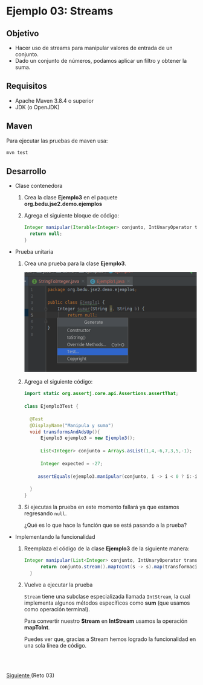 # Ejemplo 03: Streams

## Objetivo

- Hacer uso de streams para manipular valores de entrada de un conjunto.
- Dado un conjunto de números, podamos aplicar un filtro y obtener la suma.

## Requisitos

- Apache Maven 3.8.4 o superior
- JDK (o OpenJDK)

## Maven

Para ejecutar las pruebas de maven usa:

```bash
mvn test
```

## Desarrollo

- Clase contenedora

  1. Crea la clase **Ejemplo3** en el paquete **org.bedu.jse2.demo.ejemplos**

  2. Agrega el siguiente bloque de código:

      ```java
      Integer manipular(Iterable<Integer> conjunto, IntUnaryOperator transformacion){
        return null;
      }
      ```

- Prueba unitaria

  1. Crea una prueba para la clase **Ejemplo3**.
    
      ![Crear prueba](img/figura01.png)
    
  2. Agrega el siguiente código:

      ```java
      import static org.assertj.core.api.Assertions.assertThat;

      class Ejemplo3Test {

        @Test
        @DisplayName("Manipula y suma")
        void transformsAndAdsUp(){
            Ejemplo3 ejemplo3 = new Ejemplo3();

            List<Integer> conjunto = Arrays.asList(1,4,-6,7,3,5,-1);

            Integer expected = -27;

           assertEquals(ejemplo3.manipular(conjunto, i -> i < 0 ? i:-i),expected);

        }
      }
      ```

  3. Si ejecutas la prueba en este momento fallará ya que estamos regresando `null`.

      ¿Qué es lo que hace la función que se está pasando a la prueba?


- Implementando la funcionalidad 

  1. Reemplaza el código de la clase **Ejemplo3** de la siguiente manera:
  
      ```java
      Integer manipular(List<Integer> conjunto, IntUnaryOperator transformacion){
            return conjunto.stream().mapToInt(s -> s).map(transformacion).sum();
        }
      ```

  2. Vuelve a ejecutar la prueba

      `Stream` tiene una subclase especializada llamada `IntStream`, la cual implementa algunos métodos específicos como **sum** (que usamos como operación terminal). 

      Para convertir nuestro **Stream** en **IntStream** usamos la operación **mapToInt**.

      Puedes ver que, gracias a Stream hemos logrado la funcionalidad en una sola línea de código.



<br/>
<br/>

[Siguiente ](../Reto-03/Readme.md)(Reto 03)